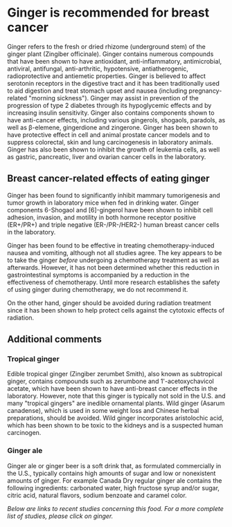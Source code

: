 

#  Ginger is recommended for breast cancer 

Ginger refers to the fresh or dried rhizome (underground stem) of the ginger plant (Zingiber officinale). Ginger contains numerous compounds that have been shown to have antioxidant, anti-inflammatory, antimicrobial, antiviral, antifungal, anti-arthritic, hypotensive, antiatherogenic, radioprotective and antiemetic properties. Ginger is believed to affect serotonin receptors in the digestive tract and it has been traditionally used to aid digestion and treat stomach upset and nausea (including pregnancy-related "morning sickness"). Ginger may assist in prevention of the progression of type 2 diabetes through its hypoglycemic effects and by increasing insulin sensitivity. Ginger also contains components shown to have anti-cancer effects, including various gingerols, shogaols, paradols, as well as β-elemene, gingerdione and zingerone. Ginger has been shown to have protective effect in cell and animal prostate cancer models and to suppress colorectal, skin and lung carcinogenesis in laboratory animals. Ginger has also been shown to inhibit the growth of leukemia cells, as well as gastric, pancreatic, liver and ovarian cancer cells in the laboratory.

## Breast cancer-related effects of eating ginger 

Ginger has been found to significantly inhibit mammary tumorigenesis and tumor growth in laboratory mice when fed in drinking water. Ginger components 6-Shogaol and [6]-gingerol have been shown to inhibit cell adhesion, invasion, and motility in both hormone receptor positive (ER+/PR+) and triple negative (ER-/PR-/HER2-) human breast cancer cells in the laboratory.

Ginger has been found to be effective in treating chemotherapy-induced nausea and vomiting, although not all studies agree. The key appears to be to take the ginger _before_ undergoing a chemotherapy treatment as well as afterwards. However, it has not been determined whether this reduction in gastrointestinal symptoms is accompanied by a reduction in the effectiveness of chemotherapy. Until more research establishes the safety of using ginger during chemotherapy, we do not recommend it.

On the other hand, ginger should be avoided during radiation treatment since it has been shown to help protect cells against the cytotoxic effects of radiation.

## Additional comments

### Tropical ginger

Edible tropical ginger (Zingiber zerumbet Smith), also known as subtropical ginger, contains compounds such as zerumbone and 1'-acetoxychavicol acetate, which have been shown to have anti-breast cancer effects in the laboratory. However, note that this ginger is typically not sold in the U.S. and many "tropical gingers" are inedible ornamental plants. Wild ginger (Asarum canadense), which is used in some weight loss and Chinese herbal preparations, should be avoided. Wild ginger incorporates aristolochic acid, which has been shown to be toxic to the kidneys and is a suspected human carcinogen.

### Ginger ale

Ginger ale or ginger beer is a soft drink that, as formulated commercially in the U.S., typically contains high amounts of sugar and low or nonexistent amounts of ginger. For example Canada Dry regular ginger ale contains the following ingredients: carbonated water, high fructose syrup and/or sugar, citric acid, natural flavors, sodium benzoate and caramel color.

_Below are links to recent studies concerning this food. For a more complete list of studies, please click on ginger._


  


